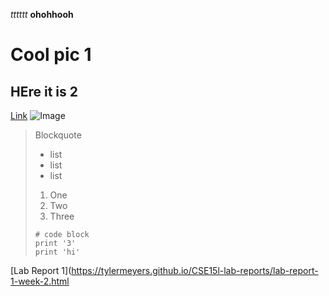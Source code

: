 *tttttt*
**ohohhooh**
# Cool pic 1
## HEre it is 2 
[Link](http://google.com)
![Image](https://th.bing.com/th/id/R.3d88a927f8529dcba03364b09d98adbe?rik=JYmQaMVSULpYQg&riu=http%3a%2f%2fthewowstyle.com%2fwp-content%2fuploads%2f2015%2f01%2fnature-images.jpg&ehk=BNPsuSOUR7ATZ3EpRwxx1xFl7LUbO3tYlu1wFLCBrCE%3d&risl=&pid=ImgRaw&r=0)
> Blockquote
> * list
> * list
> * list
> 1. One
> 2. Two
> 3. Three
> ```
> # code block
> print '3'
> print 'hi' 
> ```

[Lab Report 1](https://tylermeyers.github.io/CSE15l-lab-reports/lab-report-1-week-2.html
